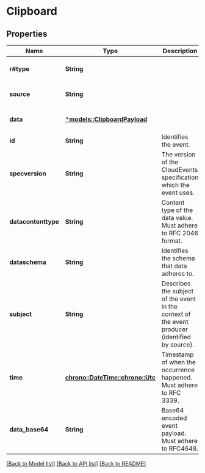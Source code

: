 # Clipboard

## Properties
Name | Type | Description | Notes
------------ | ------------- | ------------- | -------------
**r#type** | **String** |  | [optional] [default to None]
**source** | **String** |  | [optional] [default to None]
**data** | [***models::ClipboardPayload**](ClipboardPayload.md) |  | [optional] [default to None]
**id** | **String** | Identifies the event. | 
**specversion** | **String** | The version of the CloudEvents specification which the event uses. | 
**datacontenttype** | **String** | Content type of the data value. Must adhere to RFC 2046 format. | [optional] [default to None]
**dataschema** | **String** | Identifies the schema that data adheres to. | [optional] [default to None]
**subject** | **String** | Describes the subject of the event in the context of the event producer (identified by source). | [optional] [default to None]
**time** | [**chrono::DateTime::<chrono::Utc>**](DateTime.md) | Timestamp of when the occurrence happened. Must adhere to RFC 3339. | [optional] [default to None]
**data_base64** | **String** | Base64 encoded event payload. Must adhere to RFC4648. | [optional] [default to None]

[[Back to Model list]](../README.md#documentation-for-models) [[Back to API list]](../README.md#documentation-for-api-endpoints) [[Back to README]](../README.md)


